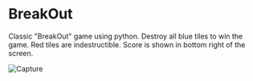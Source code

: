 # BreakOut
Classic "BreakOut" game using python. Destroy all blue tiles to win the game. Red tiles are indestructible.
Score is shown in bottom right of the screen.

![Capture](https://user-images.githubusercontent.com/60822455/208418356-18ed877c-19a9-40c1-aa88-3d3c188feaea.PNG)
